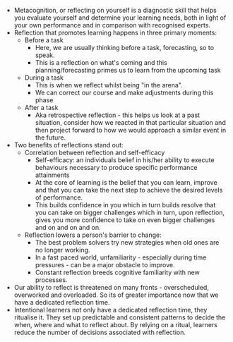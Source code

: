 * Metacognition, or reflecting on yourself is a diagnostic skill that helps you evaluate yourself and determine your learning needs, both in light of your own performance and in comparison with recognised experts.
* Reflection that promotes learning happens in three primary moments:
	* Before a task
		* Here, we are usually thinking before a task, forecasting, so to speak. 
		* This is a reflection on what's coming and this planning/forecasting primes us to learn from the upcoming task
	* During a task
		* This is when we reflect whilst being "in the arena".
		* We can correct our course and make adjustments during this phase
	* After a task
		* Aka retrospective reflection - this helps us look at a past situation, consider how we reacted in that particular situation and then project forward to how we would approach a similar event in the future.
* Two benefits of reflections stand out:
	* Correlation between reflection and self-efficacy
		* Self-efficacy: an individuals belief in his/her ability to execute behaviours necessary to produce specific performance attainments
		* At the core of learning is the belief that you can learn, improve and that you can take the next step to achieve the desired levels of performance.
		* This builds confidence in you which in turn builds resolve that you can take on bigger challenges which in turn, upon reflection, gives you more confidence to take on even bigger challenges and on and on and on.
	* Reflection lowers a person's barrier to change:
		* The best problem solvers try new strategies when old ones are no longer working. 
		* In a fast paced world, unfamiliarity - especially during time pressures - can be a major obstacle to improve.
		* Constant reflection breeds cognitive familiarity with new processes.
* Our ability to reflect is threatened on many fronts - overscheduled, overworked and overloaded. So its of greater importance now that we have a dedicated reflection time.
* Intentional learners not only have a dedicated reflection time, they ritualise it. They set up predictable and consistent patterns to decide the when, where and what to reflect about. By relying on a ritual, learners reduce the number of decisions associated with reflection.